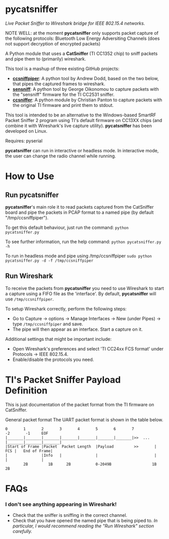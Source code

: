 pycatsniffer
============

*Live Packet Sniffer to Wireshark bridge for IEEE 802.15.4 networks.*

NOTE WELL: at the moment **pycatsniffer** only supports packet capture of the following protocols:
Bluetooth Low Energy Adversiting Channels (does not support decryption of encrypted packets)

A Python module that uses a **CatSniffer** (TI CC1352 chip) to sniff packets and pipe them to (primarily) wireshark.

This tool is a mashup of three existing GitHub projects:

 * **[ccsniffpiper](https://github.com/andrewdodd/ccsniffpiper)**: A python tool by Andrew Dodd, based on the two below, that pipes the captured frames to wireshark.
 * **[sensniff](https://github.com/g-oikonomou/sensniff)**: A python tool by George Oikonomou to capture packets with the "sensniff" firmware for the TI CC2531 sniffer.
 * **[ccsniffer](https://github.com/christianpanton/ccsniffer)**: A python module by Christian Panton to capture packets with the original TI firmware and print them to stdout.

This tool is intended to be an alternative to the Windows-based SmartRF Packet Sniffer 2 program using TI's default firmware on CC13XX chips (and combine it with Wireshark's live capture utility). **pycatsniffer** has been developed on Linux. 

Requires: pyserial

**pycatsniffer** can run in interactive or headless mode. In interactive mode, the user can change the radio channel while running.

How to Use
==========
Run pycatsniffer
----------------
**pycatsniffer**'s main role it to read packets captured from the CatSniffer board and pipe the packets in PCAP format to a named pipe (by default "/tmp/ccsniffpiper").

To get this default behaviour, just run the command:
`python pycatsniffer.py`

To see further information, run the help command:
`python pycatsniffer.py -h`

To run in headless mode and pipe using /tmp/ccsniffpiper
`sudo python pycatsniffer.py -d -f /tmp/ccsniffpiper`



Run Wireshark
-------------
To receive the packets from **pycatsniffer** you need to use Wireshark to start a capture using a FIFO file as the 'interface'. By default, **pycatsniffer** will use `/tmp/ccsniffpiper`. 

To setup Wireshark correctly, perform the following steps:
 * Go to Capture -> options -> Manage Interfaces -> New (under Pipes) -> type `/tmp/ccsniffpiper` and save.
 * The pipe will then appear as an interface. Start a capture on it.

Additional settings that might be important include:
 * Open Wireshark's preferences and select 'TI CC24xx FCS format' under Protocols -> IEEE 802.15.4.
 * Enable/disable the protocols you need.


TI's Packet Sniffer Payload Definition
======================================
This is just documentation of the packet format from the TI firmware on CatSniffer.

General packet format
The UART packet format is shown in the table below. 

    0       1       2       3       4       5       6       7            -2       -1     EOF
    |_______|_______|_______|_______|_______|_______|_______|>>  ...  |_______|_______|_______|
    |Start of Frame |Packet  Packet Length  |Payload         >>       |   FCS |   End of Frame|
    |               |Info   |               |                         |       |               |       
            2B	       1B	   2B	        0-2049B	                 1B	   2B        
    
FAQs
====
### I don't see anything appearing in Wireshark!

 * Check that the sniffer is sniffing in the correct channel.
 * Check that you have opened the named pipe that is being piped to.
 *In particular, I would recommend reading the "Run Wireshark" section carefully.*

